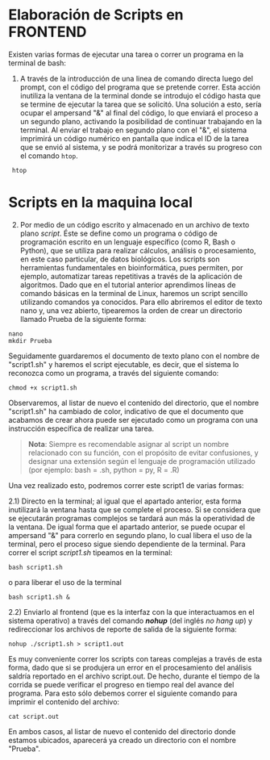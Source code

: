 # Elaboración de Scripts en FRONTEND

Existen varias formas de ejecutar una tarea o correr un programa en la terminal de bash:

 1) A través de la introducción de una linea de comando directa luego del prompt, con el código del programa que se pretende correr. Esta acción inutiliza la ventana de la terminal donde se introdujo el código hasta que se termine de ejecutar la tarea que se solicitó. Una solución a esto, sería ocupar el ampersand "&" al final del código, lo que enviará el proceso a un segundo plano, activando la posibilidad de continuar trabajando en la terminal. Al enviar el trabajo en segundo plano con el "&", el sistema imprimirá un código numérico en pantalla que indica el ID de la tarea que se envió al sistema, y se podrá monitorizar a través su progreso con el comando ```htop```.

```
 htop
```

# Scripts en la maquina local

2) Por medio de un código escrito y almacenado en un archivo de texto plano *script*. Éste se define como un programa o código de programación escrito en un lenguaje específico (como R, Bash o Python), que se utiliza para realizar cálculos, análisis o procesamiento, en este caso particular, de datos biológicos. Los scripts son herramientas fundamentales en bioinformática, pues permiten, por ejemplo, automatizar tareas repetitivas a través de la aplicación de algoritmos. Dado que en el tutorial anterior aprendimos líneas de comando básicas en la terminal de Linux, haremos un script sencillo utilizando comandos ya conocidos. Para ello abriremos el editor de texto nano y, una vez abierto, tipearemos la orden de crear un directorio llamado Prueba de la siguiente forma:
    
```
nano
mkdir Prueba
```


Seguidamente guardaremos el documento de texto plano con el nombre de "script1.sh" y haremos el script ejecutable, es decir, que el sistema lo reconozca como un programa, a través del siguiente comando:
```
chmod +x script1.sh
```
Observaremos, al listar de nuevo el contenido del directorio, que el nombre "script1.sh" ha cambiado de color, indicativo de que el documento que acabamos de crear ahora puede ser ejecutado como un programa con una instrucción específica de realizar una tarea.

>**Nota**: Siempre es recomendable asignar al script un nombre relacionado con su función, con el propósito de evitar confusiones, y designar una extensión según el lenguaje de programación utilizado (por ejemplo: bash = .sh, python = py, R = .R)

Una vez realizado esto, podremos correr este script1 de varias formas:

2.1) Directo en la terminal; al igual que el apartado anterior, esta forma inutilizará la ventana hasta que se complete el proceso. Si se considera que se ejecutarán programas complejos se tardará aun más la operatividad de la ventana. De igual forma que el apartado anterior, se puede ocupar el ampersand "&" para correrlo en segundo plano, lo cual libera el uso de la terminal, pero el proceso sigue siendo dependiente de la terminal.
Para correr el script *script1.sh* tipeamos en la terminal:
```
bash script1.sh
```
o para liberar el uso de la terminal
```
bash script1.sh &
```

2.2) Enviarlo al frontend (que es la interfaz con la que interactuamos en el sistema operativo) a través del comando ***nohup*** (del inglés *no hang up*) y redireccionar los archivos de reporte de salida de la siguiente forma:
```
nohup ./script1.sh > script1.out
```

Es muy conveniente correr los scripts con tareas complejas a través de esta forma, dado que si se produjera un error en el procesamiento del análisis saldría reportado en el archivo script.out. De hecho, durante el tiempo de la corrida se puede verificar el progreso en tiempo real del avance del programa. Para esto sólo debemos correr el siguiente comando para imprimir el contenido del archivo:
```
cat script.out
```
En ambos casos, al listar de nuevo el contenido del directorio donde estamos ubicados, aparecerá ya creado un directorio con el nombre "Prueba".



